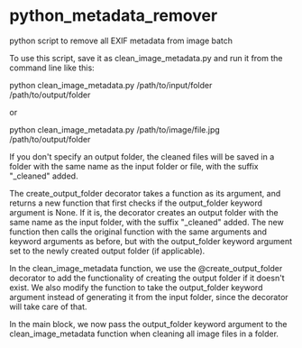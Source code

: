# python_metadata_remover
python script to remove all EXIF metadata from image batch

To use this script, save it as clean_image_metadata.py and run it from the command line like this:

python clean_image_metadata.py /path/to/input/folder /path/to/output/folder

or

python clean_image_metadata.py /path/to/image/file.jpg /path/to/output/folder

If you don't specify an output folder, the cleaned files will be saved in a folder with the same name as the input folder or file, with the suffix "_cleaned" added.


The create_output_folder decorator takes a function as its argument, and returns a new function that first checks if the output_folder keyword argument is None. If it is, the decorator creates an output folder with the same name as the input folder, with the suffix "_cleaned" added. The new function then calls the original function with the same arguments and keyword arguments as before, but with the output_folder keyword argument set to the newly created output folder (if applicable).

In the clean_image_metadata function, we use the @create_output_folder decorator to add the functionality of creating the output folder if it doesn't exist. We also modify the function to take the output_folder keyword argument instead of generating it from the input folder, since the decorator will take care of that.

In the main block, we now pass the output_folder keyword argument to the clean_image_metadata function when cleaning all image files in a folder.
